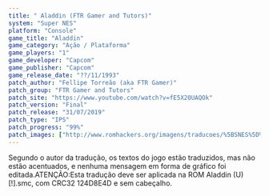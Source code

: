 ```yaml
---
title: " Aladdin (FTR Gamer and Tutors)"
system: "Super NES"
platform: "Console"
game_title: "Aladdin"
game_category: "Ação / Plataforma"
game_players: "1"
game_developer: "Capcom"
game_publisher: "Capcom"
game_release_date: "??/11/1993"
patch_author: "Fellipe Torreão (aka FTR Gamer)"
patch_group: "FTR Gamer and Tutors"
patch_site: "https://www.youtube.com/watch?v=fE5X20UAQOk"
patch_version: "Final"
patch_release: "31/07/2019"
patch_type: "IPS"
patch_progress: "99%"
patch_images: ["http://www.romhackers.org/imagens/traducoes/%5BSNES%5D%20Aladdin%20-%20FTR%20Gamer%20-%201.png","http://www.romhackers.org/imagens/traducoes/%5BSNES%5D%20Aladdin%20-%20FTR%20Gamer%20-%202.png","http://www.romhackers.org/imagens/traducoes/%5BSNES%5D%20Aladdin%20-%20FTR%20Gamer%20-%203.png"]
---
```

Segundo o autor da tradução, os textos do jogo estão traduzidos, mas não estão acentuados, e nenhuma mensagem em forma de gráfico foi editada.ATENÇÃO:Esta tradução deve ser aplicada na ROM Aladdin (U) [!].smc, com CRC32 124D8E4D e sem cabeçalho.